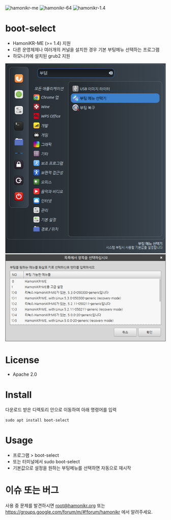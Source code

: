 ![hamonikr-me](https://img.shields.io/badge/hamonikr-me-orange)
![hamonikr-64](https://img.shields.io/badge/hamonikr-64bit-green)
![hamonikr-1.4](https://img.shields.io/badge/hamonikr-1.4-blueviolet)

# boot-select
 * HamoniKR-ME (>= 1.4) 지원
 * 다른 운영체제나 여러개의 커널을 설치한 경우 기본 부팅메뉴 선택하는 프로그램
 * 하모니카에 설치된 grub2 지원

![run](docs/boot-select-run.png)
![boot-select](docs/boot-select.png)


# License
 * Apache 2.0

# Install
다운로드 받은 디렉토리 안으로 이동하여 아래 명령어를 입력

```sudo apt install boot-select```

# Usage
 * 프로그램 > boot-select
 * 또는 터미널에서 sudo boot-select
 * 기본값으로 설정을 원하는 부팅메뉴를 선택하면 자동으로 재시작

 # 이슈 또는 버그
 사용 중 문제를 발견하시면 root@hamonikr.org 또는 https://groups.google.com/forum/m/#!forum/hamonikr 에서 알려주세요.
